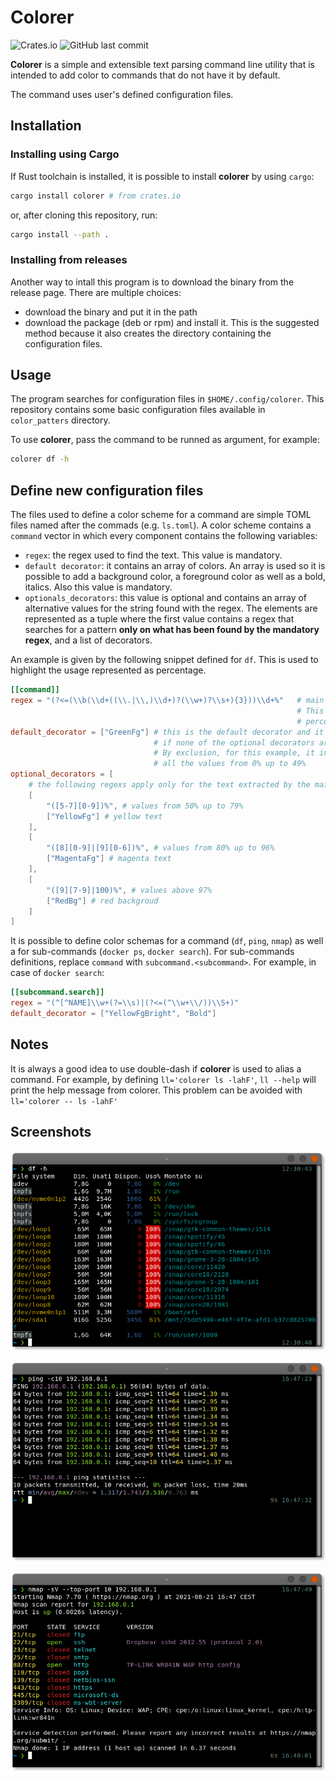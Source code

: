 # Colorer

![Crates.io](https://img.shields.io/crates/v/colorer)
![GitHub last commit](https://img.shields.io/github/last-commit/droppo/colorer)

**Colorer** is a simple and extensible text parsing command line utility that is intended to add color to commands that do not have it by default.

The command uses user's defined configuration files.

## Installation

### Installing using Cargo

If Rust toolchain is installed, it is possible to install **colorer** by using `cargo`:

``` bash
cargo install colorer # from crates.io
```

or, after cloning this repository, run:
```bash
cargo install --path .
```

### Installing from releases

Another way to intall this program is to download the binary from the release page. There are multiple choices:  
- download the binary and put it in the path  
- download the package (deb or rpm) and install it. This is the suggested method because it also creates the directory containing the configuration files.


## Usage

The program searches for configuration files in `$HOME/.config/colorer`. This repository contains some basic configuration files available in `color_patters` directory.

To use **colorer**, pass the command to be runned as argument, for example:
```bash
colorer df -h
```

## Define new configuration files

The files used to define a color scheme for a command are simple TOML files named after the commads (e.g. `ls.toml`). A color scheme contains a `command` vector in which every component contains the following variables:  
- `regex`: the regex used to find the text. This value is mandatory.  
- `default decorator`: it contains an array of colors. An array is used so it is possible to add a background color, a foreground color as well as a bold, italics. Also this value is mandatory.  
- `optionals_decorators`: this value is optional and contains an array of alternative values for the string found with the regex. The elements are represented as a tuple where the first value contains a regex that searches for a pattern **only on what has been found by the mandatory regex**, and a list of decorators.  


An example is given by the following snippet defined for `df`. This is used to highlight the usage represented as percentage.
``` toml
[[command]]
regex = "(?<=(\\b(\\d+((\\.|\\,)\\d+)?(\\w+)?\\s+){3}))\\d+%"   # main regex.
                                                                # This searches for all
                                                                # percentages
default_decorator = ["GreenFg"] # this is the default decorator and it is used 
                                # if none of the optional decorators are used.
                                # By exclusion, for this example, it includes 
                                # all the values from 0% up to 49%
optional_decorators = [
    # the following regexs apply only for the text extracted by the main regex
    [
        "([5-7][0-9])%", # values from 50% up to 79%
        ["YellowFg"] # yellow text
    ], 
    [
        "([8][0-9]|[9][0-6])%", # values from 80% up to 96%
        ["MagentaFg"] # magenta text
    ], 
    [
        "([9][7-9]|100)%", # values above 97%
        ["RedBg"] # red backgroud
    ]
]
```


It is possible to define color schemas for a command (`df`, `ping`, `nmap`) as well a for sub-commands (`docker ps`, `docker search`). For sub-commands definitions, replace `command` with `subcommand.<subcommand>`. For example, in case of `docker search`:

``` toml
[[subcommand.search]]
regex = "(^[^NAME]\\w+(?=\\s)|(?<=(^\\w+\\/))\\S+)"
default_decorator = ["YellowFgBright", "Bold"]
```


## Notes

It is always a good idea to use double-dash if **colorer** is used to alias a command.
For example, by defining `ll='colorer ls -lahF'`, `ll --help` will print the help message from colorer. This problem can be avoided with `ll='colorer -- ls -lahF'`

## Screenshots

![df screenshot](screenshots/df.png)

![ping screenshot](screenshots/ping.png)

![nmap screenshot](screenshots/nmap.png)
